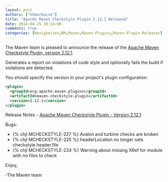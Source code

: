 ```yaml
---
layout: post
authors: ["khmarbaise"]
title: "Apache Maven Checkstyle Plugin 2.12.1 Released"
date: 2014-04-25 18:14:00
comments: true
categories: [Neuigkeiten,BM,Maven,Maven-Plugins,Maven-Plugin-Releases]
---
```

The Maven team is pleased to announce the release of the 
[Apache Maven Checkstyle Plugin, version 2.12.1](http://maven.apache.org/plugins/maven-checkstyle-plugin/).

Generates a report on violations of code style and optionally fails the build if violations are detected.

You should specify the version in your project's plugin configuration:

``` xml
<plugin>
  <groupId>org.apache.maven.plugins</groupId>
  <artifactId>maven-checkstyle-plugin</artifactId>
  <version>2.12.1</version>
</plugin>
```

<!-- more -->

Release Notes - [Apache Maven Checkstyle Plugin - Version 2.12.1](http://jira.codehaus.org/secure/ReleaseNote.jspa?projectId=11127&version=20236)

Bugs:

 * {% chjl MCHECKSTYLE-227 %} Avalon and turbine checks are broken
 * {% chjl MCHECKSTYLE-225 %} headerLocation no longer sets checkstyle.header.file
 * {% chjl MCHECKSTYLE-224 %} Warning about missing XRef for module with no files to check


Enjoy,

-The Maven team
